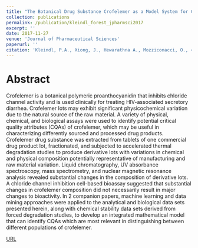 ```yaml
---
title: "The Botanical Drug Substance Crofelemer as a Model System for Comparative Characterization of Complex Mixture Drugs"
collection: publications
permalink: /publication/kleindl_forest_jpharmsci2017
excerpt: ''
date: 2017-11-27
venue: 'Journal of Pharmaceutical Sciences'
paperurl: ''
citation: 'Kleindl, P.A., Xiong, J., Hewarathna A., Mozziconacci, O., <b>Nariya, M.K.</b>, Fisher, A.C., Deeds, E.J., Joshi, S.B., Middaugh, R.C., Schöneich, C., Volkin, D.B., Forrest, L.M.'
---
```


# Abstract 
Crofelemer is a botanical polymeric proanthocyanidin that inhibits chloride channel activity and is used clinically for treating HIV-associated secretory diarrhea. Crofelemer lots may exhibit significant physicochemical variation due to the natural source of the raw material. A variety of physical, chemical, and biological assays were used to identify potential critical quality attributes (CQAs) of crofelemer, which may be useful in characterizing differently sourced and processed drug products. Crofelemer drug substance was extracted from tablets of one commercial drug product lot, fractionated, and subjected to accelerated thermal degradation studies to produce derivative lots with variations in chemical and physical composition potentially representative of manufacturing and raw material variation. Liquid chromatography, UV absorbance spectroscopy, mass spectrometry, and nuclear magnetic resonance analysis revealed substantial changes in the composition of derivative lots. A chloride channel inhibition cell-based bioassay suggested that substantial changes in crofelemer composition did not necessarily result in major changes to bioactivity. In 2 companion papers, machine learning and data mining approaches were applied to the analytical and biological data sets presented herein, along with chemical stability data sets derived from forced degradation studies, to develop an integrated mathematical model that can identify CQAs which are most relevant in distinguishing between different populations of crofelemer. 

[URL](https://jpharmsci.org/article/S0022-3549(17)30509-9/fulltext)
